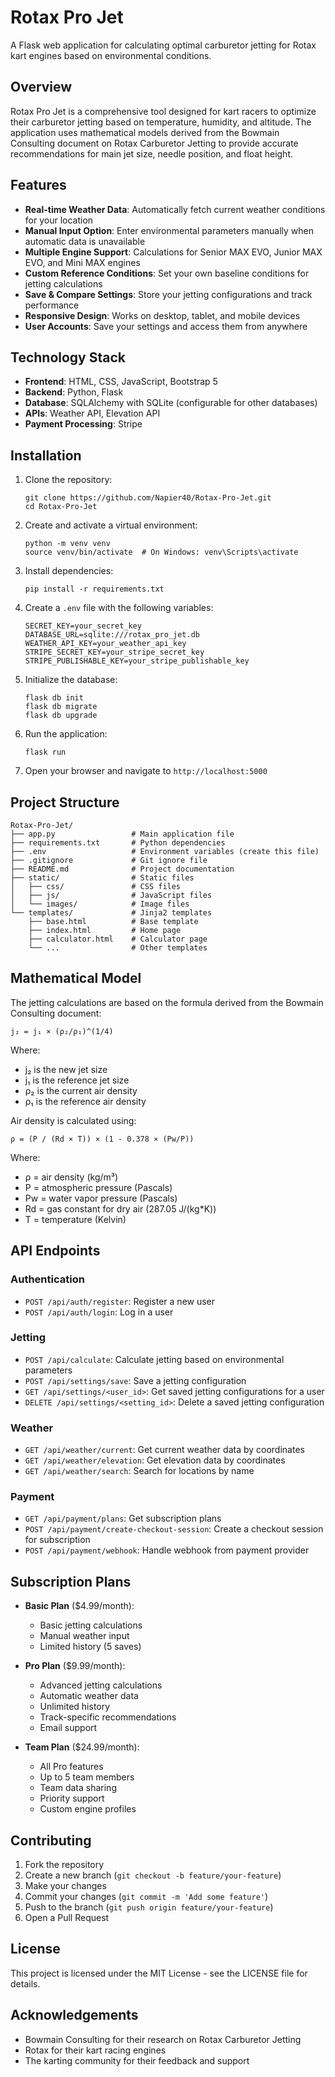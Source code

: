 # Rotax Pro Jet

A Flask web application for calculating optimal carburetor jetting for Rotax kart engines based on environmental conditions.

## Overview

Rotax Pro Jet is a comprehensive tool designed for kart racers to optimize their carburetor jetting based on temperature, humidity, and altitude. The application uses mathematical models derived from the Bowmain Consulting document on Rotax Carburetor Jetting to provide accurate recommendations for main jet size, needle position, and float height.

## Features

- **Real-time Weather Data**: Automatically fetch current weather conditions for your location
- **Manual Input Option**: Enter environmental parameters manually when automatic data is unavailable
- **Multiple Engine Support**: Calculations for Senior MAX EVO, Junior MAX EVO, and Mini MAX engines
- **Custom Reference Conditions**: Set your own baseline conditions for jetting calculations
- **Save & Compare Settings**: Store your jetting configurations and track performance
- **Responsive Design**: Works on desktop, tablet, and mobile devices
- **User Accounts**: Save your settings and access them from anywhere

## Technology Stack

- **Frontend**: HTML, CSS, JavaScript, Bootstrap 5
- **Backend**: Python, Flask
- **Database**: SQLAlchemy with SQLite (configurable for other databases)
- **APIs**: Weather API, Elevation API
- **Payment Processing**: Stripe

## Installation

1. Clone the repository:
   ```
   git clone https://github.com/Napier40/Rotax-Pro-Jet.git
   cd Rotax-Pro-Jet
   ```

2. Create and activate a virtual environment:
   ```
   python -m venv venv
   source venv/bin/activate  # On Windows: venv\Scripts\activate
   ```

3. Install dependencies:
   ```
   pip install -r requirements.txt
   ```

4. Create a `.env` file with the following variables:
   ```
   SECRET_KEY=your_secret_key
   DATABASE_URL=sqlite:///rotax_pro_jet.db
   WEATHER_API_KEY=your_weather_api_key
   STRIPE_SECRET_KEY=your_stripe_secret_key
   STRIPE_PUBLISHABLE_KEY=your_stripe_publishable_key
   ```

5. Initialize the database:
   ```
   flask db init
   flask db migrate
   flask db upgrade
   ```

6. Run the application:
   ```
   flask run
   ```

7. Open your browser and navigate to `http://localhost:5000`

## Project Structure

```
Rotax-Pro-Jet/
├── app.py                 # Main application file
├── requirements.txt       # Python dependencies
├── .env                   # Environment variables (create this file)
├── .gitignore             # Git ignore file
├── README.md              # Project documentation
├── static/                # Static files
│   ├── css/               # CSS files
│   ├── js/                # JavaScript files
│   └── images/            # Image files
└── templates/             # Jinja2 templates
    ├── base.html          # Base template
    ├── index.html         # Home page
    ├── calculator.html    # Calculator page
    └── ...                # Other templates
```

## Mathematical Model

The jetting calculations are based on the formula derived from the Bowmain Consulting document:

```
j₂ = j₁ × (ρ₂/ρ₁)^(1/4)
```

Where:
- j₂ is the new jet size
- j₁ is the reference jet size
- ρ₂ is the current air density
- ρ₁ is the reference air density

Air density is calculated using:

```
ρ = (P / (Rd × T)) × (1 - 0.378 × (Pw/P))
```

Where:
- ρ = air density (kg/m³)
- P = atmospheric pressure (Pascals)
- Pw = water vapor pressure (Pascals)
- Rd = gas constant for dry air (287.05 J/(kg*K))
- T = temperature (Kelvin)

## API Endpoints

### Authentication
- `POST /api/auth/register`: Register a new user
- `POST /api/auth/login`: Log in a user

### Jetting
- `POST /api/calculate`: Calculate jetting based on environmental parameters
- `POST /api/settings/save`: Save a jetting configuration
- `GET /api/settings/<user_id>`: Get saved jetting configurations for a user
- `DELETE /api/settings/<setting_id>`: Delete a saved jetting configuration

### Weather
- `GET /api/weather/current`: Get current weather data by coordinates
- `GET /api/weather/elevation`: Get elevation data by coordinates
- `GET /api/weather/search`: Search for locations by name

### Payment
- `GET /api/payment/plans`: Get subscription plans
- `POST /api/payment/create-checkout-session`: Create a checkout session for subscription
- `POST /api/payment/webhook`: Handle webhook from payment provider

## Subscription Plans

- **Basic Plan** ($4.99/month):
  - Basic jetting calculations
  - Manual weather input
  - Limited history (5 saves)

- **Pro Plan** ($9.99/month):
  - Advanced jetting calculations
  - Automatic weather data
  - Unlimited history
  - Track-specific recommendations
  - Email support

- **Team Plan** ($24.99/month):
  - All Pro features
  - Up to 5 team members
  - Team data sharing
  - Priority support
  - Custom engine profiles

## Contributing

1. Fork the repository
2. Create a new branch (`git checkout -b feature/your-feature`)
3. Make your changes
4. Commit your changes (`git commit -m 'Add some feature'`)
5. Push to the branch (`git push origin feature/your-feature`)
6. Open a Pull Request

## License

This project is licensed under the MIT License - see the LICENSE file for details.

## Acknowledgements

- Bowmain Consulting for their research on Rotax Carburetor Jetting
- Rotax for their kart racing engines
- The karting community for their feedback and support